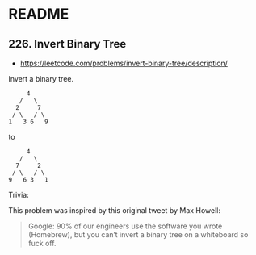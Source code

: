 # README

## 226. Invert Binary Tree

- <https://leetcode.com/problems/invert-binary-tree/description/>

Invert a binary tree.
```shell
     4
   /   \
  2     7
 / \   / \
1   3 6   9
```

to
```shell
     4
   /   \
  7     2
 / \   / \
9   6 3   1
```

Trivia:

This problem was inspired by this original tweet by Max Howell:

> Google: 90% of our engineers use the software you wrote (Homebrew), but you can’t invert a binary tree on a whiteboard so fuck off.

